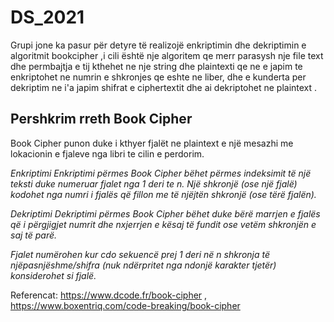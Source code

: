 # DS_2021
Grupi jone ka pasur për detyre të realizojë enkriptimin dhe dekriptimin e algoritmit bookcipher ,i cili është nje algoritem qe merr parasysh nje file text dhe
permbajtja e tij  kthehet ne nje string  dhe plaintexti qe ne e japim te enkriptohet ne numrin e shkronjes qe eshte ne liber, dhe e kunderta per dekriptim ne i'a japim shifrat e ciphertextit dhe ai dekriptohet ne plaintext .
 
## Pershkrim rreth Book Cipher
Book Cipher punon duke i kthyer fjalët ne plaintext e një mesazhi me lokacionin e fjaleve nga libri te cilin e perdorim.

*Enkriptimi
Enkriptimi përmes Book Cipher bëhet përmes indeksimit të një teksti duke numeruar fjalet nga 1 deri te n. Një shkronjë (ose një fjalë) kodohet nga numri i fjalës që fillon me të njëjtën shkronjë (ose tërë fjalën).*

*Dekriptimi
Dekriptimi përmes Book Cipher bëhet duke bërë marrjen e fjalës që i përgjigjet numrit dhe nxjerrjen e kësaj të fundit ose vetëm shkronjën e saj të parë.*

*Fjalet numërohen kur cdo sekuencë prej 1 deri në n shkronja të njëpasnjëshme/shifra (nuk ndërpritet nga ndonjë karakter tjetër) konsiderohet si fjalë.*

Referencat: https://www.dcode.fr/book-cipher , https://www.boxentriq.com/code-breaking/book-cipher
